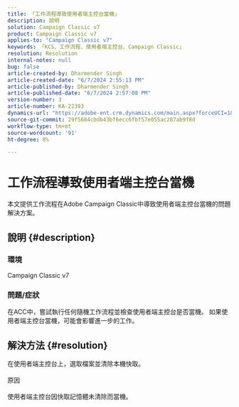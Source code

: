 ```yaml
---
title: 「工作流程導致使用者端主控台當機」
description: 說明
solution: Campaign Classic v7
product: Campaign Classic v7
applies-to: "Campaign Classic v7"
keywords: 「KCS、工作流程、使用者端主控台、Campaign Classic」
resolution: Resolution
internal-notes: null
bug: false
article-created-by: Dharmender Singh
article-created-date: "6/7/2024 2:55:13 PM"
article-published-by: Dharmender Singh
article-published-date: "6/7/2024 2:57:08 PM"
version-number: 3
article-number: KA-22393
dynamics-url: "https://adobe-ent.crm.dynamics.com/main.aspx?forceUCI=1&pagetype=entityrecord&etn=knowledgearticle&id=6e1408ed-dd24-ef11-840a-6045bd08024d"
source-git-commit: 29f5684cbdb43bf6ecc6fbf57e055ac287ab9f8d
workflow-type: tm+mt
source-wordcount: '91'
ht-degree: 8%

---
```


# 工作流程導致使用者端主控台當機


本文提供工作流程在Adobe Campaign Classic中導致使用者端主控台當機的問題解決方案。

## 說明 {#description}


### <b>環境 </b>

Campaign Classic v7

### <b>問題/症狀</b>

在ACC中，嘗試執行任何隨機工作流程並檢查使用者端主控台是否當機。 如果使用者端主控台當機，可能會影響進一步的工作。






## 解決方法 {#resolution}


在使用者端主控台上，選取檔案並清除本機快取。
<br><br>原因<br><br>
使用者端主控台因快取記憶體未清除而當機。
